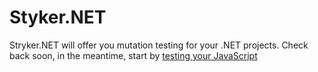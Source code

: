 # Styker.NET
Stryker.NET will offer you mutation testing for your .NET projects. 
Check back soon, in the meantime, start by [testing your JavaScript](https://stryker-mutator.github.io)

